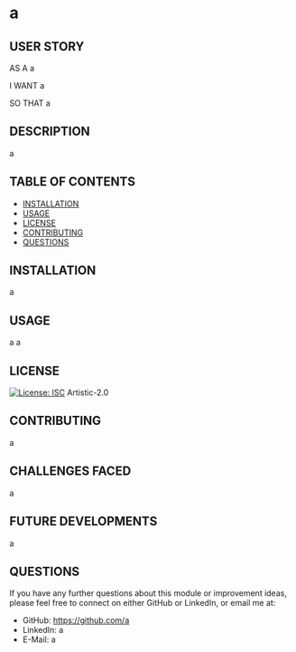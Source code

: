 # a
## USER STORY
AS A a

I WANT a

SO THAT a

## DESCRIPTION
a

## TABLE OF CONTENTS
- [INSTALLATION](#installation)
- [USAGE](#usage)
- [LICENSE](#license)
- [CONTRIBUTING](#contributing)
- [QUESTIONS](#questions)



## INSTALLATION
a
    
## USAGE
a
a
    
## LICENSE
[![License: ISC](https://img.shields.io/badge/License-ISC-blue.svg)](https://opensource.org/licenses/ISC)
Artistic-2.0

## CONTRIBUTING
a

## CHALLENGES FACED
a

## FUTURE DEVELOPMENTS
a

## QUESTIONS
If you have any further questions about this module or improvement ideas, please feel free to connect on either GitHub or LinkedIn, or email me at:
* GitHub: https://github.com/a
* LinkedIn: a
* E-Mail: a